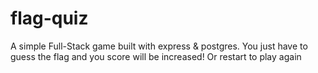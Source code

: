 # flag-quiz
A simple Full-Stack game built with express &amp; postgres. You just have to guess the flag and you score will be increased! Or restart to play again
